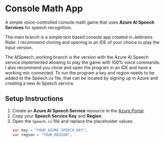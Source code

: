 # Console Math App

A simple voice-controlled console math game that uses **Azure AI Speech Services** for speech recognition.

The main branch is a simple text based console app created in Jetbrains Rider. I recommend cloning and opening in an IDE of your choice to play the input version.

The AISpeech_working branch is the version with the Azure AI Speech service implemented allowing to play the game with 100% voice commands.
I also recommend you clone and open the program in an IDE and have a working mic connected.
To run the program a key and region needs to be added to the Speech.cs file, that can be located by signing up in Azure and creating a new Ai Speech service.

## Setup Instructions

1. Create an **Azure AI Speech Service** resource in the [Azure Portal](https://portal.azure.com/).
2. Copy your **Speech Service Key** and **Region**.
3. Open the `Speech.cs` file and replace the placeholder values:
   ```csharp
   var key = "YOUR_AZURE_SPEECH_KEY";
   var region = "YOUR_REGION";
